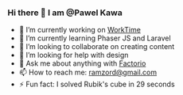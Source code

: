 ### Hi there 👋 I am @Pawel Kawa

- 🔭 I’m currently working on <a href="https://github.com/PawelKawa/WorkTime" target="_blank">WorkTime</a> 
- 🌱 I’m currently learning Phaser JS and Laravel
- 👯 I’m looking to collaborate on creating content
- 🤔 I’m looking for help with design
- 💬 Ask me about anything with <a href="https://store.steampowered.com/app/427520/Factorio/" target="_blank">Factorio</a> 
- 📫 How to reach me: ramzord@gmail.com
- ⚡ Fun fact: I solved Rubik's cube in 29 seconds
